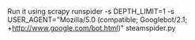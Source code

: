 Run it using
scrapy runspider -s DEPTH_LIMIT=1 -s USER_AGENT="Mozilla/5.0 (compatible; Googlebot/2.1; +http://www.google.com/bot.html)" steamspider.py
